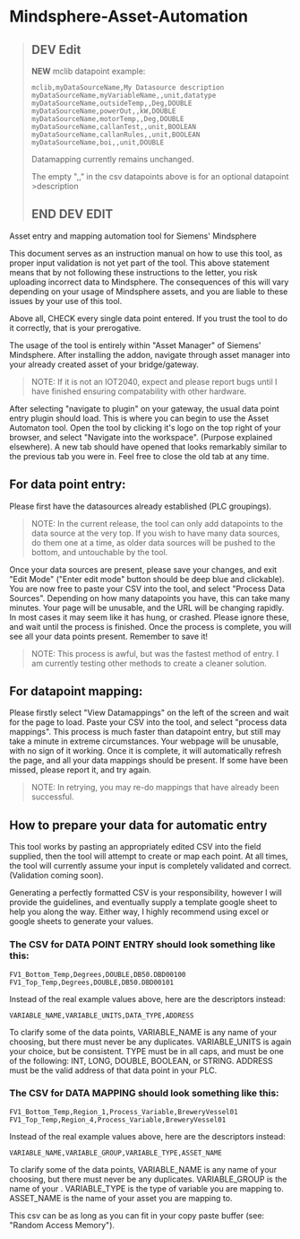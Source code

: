 # Mindsphere-Asset-Automation

>## DEV Edit
> **NEW** mclib datapoint example:
>```csv
>mclib,myDataSourceName,My Datasource description
>myDataSourceName,myVariableName,,unit,datatype
>myDataSourceName,outsideTemp,,Deg,DOUBLE
>myDataSourceName,powerOut,,kW,DOUBLE
>myDataSourceName,motorTemp,,Deg,DOUBLE
>myDataSourceName,callanTest,,unit,BOOLEAN
>myDataSourceName,callanRules,,unit,BOOLEAN
>myDataSourceName,boi,,unit,DOUBLE
>```
>Datamapping currently remains unchanged.
>
>The empty ",," in the csv datapoints above is for an optional datapoint >description
>
>## END DEV EDIT

Asset entry and mapping automation tool for Siemens' Mindsphere

This document serves as an instruction manual on how to use this tool, as proper input validation is not yet part of the tool.
This above statement means that by not following these instructions to the letter, you risk uploading incorrect data to Mindsphere.  The consequences of this will vary depending on your usage of Mindsphere assets, and you are liable to these issues by your use of this tool.

Above all, CHECK every single data point entered.  If you trust the tool to do it correctly, that is your prerogative.

The usage of the tool is entirely within "Asset Manager" of Siemens' Mindsphere.  After installing the addon, navigate through asset manager into your already created asset of your bridge/gateway.

> NOTE: If it is not an IOT2040, expect and please report bugs until I have finished ensuring compatability with other hardware.

After selecting "navigate to plugin" on your gateway, the usual data point entry plugin should load.  This is where you can begin to use the Asset Automaton tool.
Open the tool by clicking it's logo on the top right of your browser, and select "Navigate into the workspace". (Purpose explained elsewhere).
A new tab should have opened that looks remarkably similar to the previous tab you were in.  Feel free to close the old tab at any time.

## For data point entry:
Please first have the datasources already established (PLC groupings).

> NOTE: In the current release, the tool can only add datapoints to the data source at the very top.  If you wish to have many data sources, do them one at a time, as older data sources will be pushed to the bottom, and untouchable by the tool.

Once your data sources are present, please save your changes, and exit "Edit Mode" ("Enter edit mode" button should be deep blue and clickable).
You are now free to paste your CSV into the tool, and select "Process Data Sources".
Depending on how many datapoints you have, this can take many minutes.  Your page will be unusable, and the URL will be changing rapidly.  In most cases it may seem like it has hung, or crashed.  Please ignore these, and wait until the process is finished.  Once the process is complete, you will see all your data points present.  Remember to save it!

> NOTE: This process is awful, but was the fastest method of entry.  I am currently testing other methods to create a cleaner solution.

## For datapoint mapping:
Please firstly select "View Datamappings" on the left of the screen and wait for the page to load.
Paste your CSV into the tool, and select "process data mappings".
This process is much faster than datapoint entry, but still may take a minute in extreme circumstances.  Your webpage will be unusable, with no sign of it working.
Once it is complete, it will automatically refresh the page, and all your data mappings should be present.  If some have been missed, please report it, and try again.

> NOTE: In retrying, you may re-do mappings that have already been successful.


## How to prepare your data for automatic entry
This tool works by pasting an appropriately edited CSV into the field supplied, then the tool will attempt to create or map each point.  At all times, the tool will currently assume your input is completely validated and correct. (Validation coming soon).

Generating a perfectly formatted CSV is your responsibility, however I will provide the guidelines, and eventually supply a template google sheet to help you along the way.
Either way, I highly recommend using excel or google sheets to generate your values.

### The CSV for DATA POINT ENTRY should look something like this:
```csv
FV1_Bottom_Temp,Degrees,DOUBLE,DB50.DBD00100
FV1_Top_Temp,Degrees,DOUBLE,DB50.DBD00101
```

Instead of the real example values above, here are the descriptors instead:
```csv
VARIABLE_NAME,VARIABLE_UNITS,DATA_TYPE,ADDRESS
```
To clarify some of the data points,
VARIABLE_NAME is any name of your choosing, but there must never be any duplicates.
VARIABLE_UNITS is again your choice, but be consistent.
TYPE must be in all caps, and must be one of the following: INT, LONG, DOUBLE, BOOLEAN, or STRING.
ADDRESS must be the valid address of that data point in your PLC.

### The CSV for DATA MAPPING should look something like this:
```csv
FV1_Bottom_Temp,Region_1,Process_Variable,BreweryVessel01
FV1_Top_Temp,Region_4,Process_Variable,BreweryVessel01
```
Instead of the real example values above, here are the descriptors instead:
```csv
VARIABLE_NAME,VARIABLE_GROUP,VARIABLE_TYPE,ASSET_NAME
```
To clarify some of the data points,
VARIABLE_NAME is any name of your choosing, but there must never be any duplicates.
VARIABLE_GROUP is the name of your .
VARIABLE_TYPE is the type of variable you are mapping to.
ASSET_NAME is the name of your asset you are mapping to.

This csv can be as long as you can fit in your copy paste buffer (see: "Random Access Memory").




